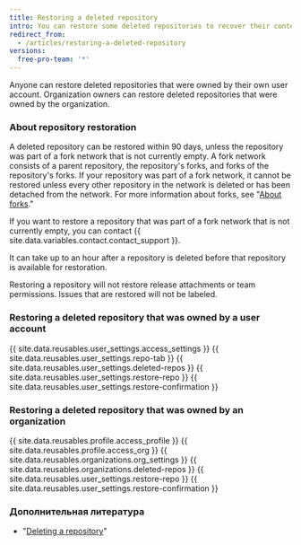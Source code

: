 ```yaml
---
title: Restoring a deleted repository
intro: You can restore some deleted repositories to recover their contents.
redirect_from:
  - /articles/restoring-a-deleted-repository
versions:
  free-pro-team: '*'
---
```


Anyone can restore deleted repositories that were owned by their own user account. Organization owners can restore deleted repositories that were owned by the organization.

### About repository restoration

A deleted repository can be restored within 90 days, unless the repository was part of a fork network that is not currently empty. A fork network consists of a parent repository, the repository's forks, and forks of the repository's forks. If your repository was part of a fork network, it cannot be restored unless every other repository in the network is deleted or has been detached from the network. For more information about forks, see "[About forks](/articles/about-forks)."

If you want to restore a repository that was part of a fork network that is not currently empty, you can contact {{ site.data.variables.contact.contact_support }}.

It can take up to an hour after a repository is deleted before that repository is available for restoration.

Restoring a repository will not restore release attachments or team permissions. Issues that are restored will not be labeled.

### Restoring a deleted repository that was owned by a user account

{{ site.data.reusables.user_settings.access_settings }}
{{ site.data.reusables.user_settings.repo-tab }}
{{ site.data.reusables.user_settings.deleted-repos }}
{{ site.data.reusables.user_settings.restore-repo }}
{{ site.data.reusables.user_settings.restore-confirmation }}

### Restoring a deleted repository that was owned by an organization

{{ site.data.reusables.profile.access_profile }}
{{ site.data.reusables.profile.access_org }}
{{ site.data.reusables.organizations.org_settings }}
{{ site.data.reusables.organizations.deleted-repos }}
{{ site.data.reusables.user_settings.restore-repo }}
{{ site.data.reusables.user_settings.restore-confirmation }}

### Дополнительная литература

- "[Deleting a repository](/articles/deleting-a-repository)"
